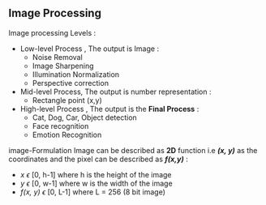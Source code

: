 ## Image Processing
Image processing Levels : 
- Low-level Process , The output is Image : 
	- Noise Removal
	- Image Sharpening
	- Illumination Normalization
	- Perspective correction
- Mid-level Process, The output is number representation :
	- Rectangle point (x,y)
- High-level Process , The output is the **Final Process** :
	- Cat, Dog, Car, Object detection
	-  Face recognition
	-  Emotion Recognition

image-Formulation
Image can be described as **2D** function i.e ***(x, y)*** as the coordinates and the pixel can be described as ***f(x,y)*** :
- *x* $\epsilon$ [0, h-1]  where h is the height of the image
- *y* $\epsilon$ [0, w-1] where w is the width of the image
- *f(x, y)* $\epsilon$ [0, L-1] where L = 256 (8 bit image) 